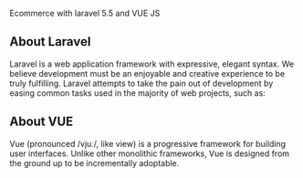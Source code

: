 Ecommerce with laravel 5.5 and VUE JS


## About Laravel

Laravel is a web application framework with expressive, elegant syntax. We believe development must be an enjoyable and creative experience to be truly fulfilling. Laravel attempts to take the pain out of development by easing common tasks used in the majority of web projects, such as:


## About VUE
Vue (pronounced /vjuː/, like view) is a progressive framework for building user interfaces. Unlike other monolithic frameworks, Vue is designed from the ground up to be incrementally adoptable. 

